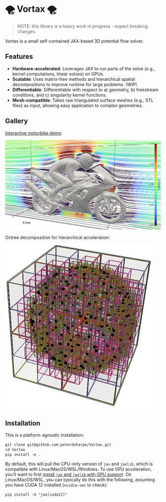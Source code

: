 # :tornado: Vortax :tornado:

> NOTE: this library is a heavy work in progress - expect breaking changes.

Vortax is a small self-contained JAX-based 3D potential flow solver.

## Features

- **Hardware-accelerated**: Leverages JAX to run parts of the solve (e.g., kernel computations, linear solves) on GPUs.
- **Scalable**: Uses matrix-free methods and hierarchical spatial decompositions to improve runtime for large problems. (WIP)
- **Differentiable**: Differentiable with respect to a) geometry, b) freestream conditions, and c) singularity kernel functions.
- **Mesh-compatible**: Takes raw triangulated surface meshes (e.g., STL files) as input, allowing easy application to complex geometries.

## Gallery

[Interactive motorbike demo](https://peterdsharpe.github.io/Vortax/motorbike_scene.html):

[![Motorbike demo](./assets/motorbike.jpg)](https://peterdsharpe.github.io/Vortax/motorbike_scene.html)

Octree decomposition for hierarchical acceleration:

![Octree decomposition](./assets/octree.jpg)

## Installation

This is a platform-agnostic installation:

```
git clone git@github.com:peterdsharpe/Vortax.git
cd Vortax
pip install -e .
```

By default, this will pull the CPU-only version of `jax` and `jaxlib`, which is compatible with Linux/MacOS/WSL/Windows. To use GPU acceleration, you'll want to first [install `jax` and `jaxlib` with GPU support](https://docs.jax.dev/en/latest/installation.html). On Linux/MacOS/WSL, you can typically do this with the following, assuming you have CUDA 12 installed (`nvidia-smi` to check):

```
pip install -U "jax[cuda12]"
```
